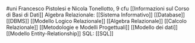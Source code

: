 #uni 
Francesco Pistolesi e Nicola Tonellotto, 9 cfu
[[Informazioni sul Corso di Basi di Dati]] 
Algebra Relazionale:
[[Sistema Informativo]] 
[[Database]] 
[[DBMS]] 
[[Modello Logico Relazionale]] 
[[Algebra Relazionale]] 
[[Calcolo Relazionale]] 
[[Metodologie e Modelli Progettuali]] 
[[Modello dei dati]] 
[[Modello Entity-Relationship]] 
SQL:
[[SQL]] 